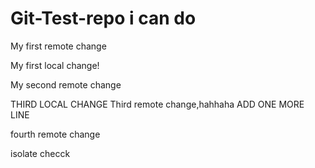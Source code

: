# Git-Test-repo i can do

My first remote change

My first local change!

My second remote change

THIRD LOCAL CHANGE
Third remote change,hahhaha
ADD ONE MORE LINE

fourth remote change

isolate checck
